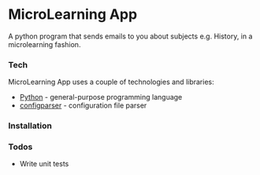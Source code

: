 # MicroLearning App

A python program that sends emails to you about subjects e.g. History, in a microlearning fashion.

### Tech

MicroLearning App uses a couple of technologies and libraries:

* [Python] - general-purpose programming language
* [configparser] - configuration file parser

### Installation

### Todos

 - Write unit tests

   [Python]: <https://www.python.org/>
   [configparser]: <https://docs.python.org/3/library/configparser.html>
